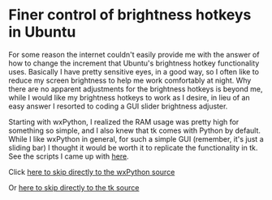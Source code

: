 # Finer control of brightness hotkeys in Ubuntu
For some reason the internet couldn't easily provide me with the answer of how to change the increment that Ubuntu's brightness hotkey functionality uses. Basically I have pretty sensitive eyes, in a good way, so I often like to reduce my screen brightness to help me work comfortably at night. Why there are no apparent adjustments for the brightness hotkeys is beyond me, while I would like my brightness hotkeys to work as I desire, in lieu of an easy answer I resorted to coding a GUI slider brightness adjuster.

Starting with wxPython, I realized the RAM usage was pretty high for something so simple, and I also knew that tk comes with Python by default.  
While I like wxPython in general, for such a simple GUI (remember, it's just a sliding bar) I thought it would be worth it to replicate the functionality in tk. See the scripts I came up with [here](https://gist.github.com/nmz787/ff7ae7b64d59070390ea).  

Click [here to skip directly to the wxPython source](https://gist.github.com/nmz787/ff7ae7b64d59070390ea#file-brightness_wxpython-py)

Or [here to skip directly to the tk source](https://gist.github.com/nmz787/ff7ae7b64d59070390ea#file-brightness_tk-py)